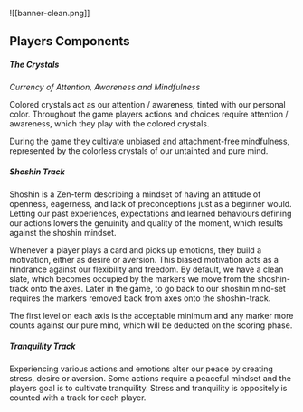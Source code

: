 ![[banner-clean.png]]
## Players Components

##### The Crystals
*Currency of Attention, Awareness and Mindfulness*

Colored crystals act as our attention / awareness, tinted with our personal color. Throughout the game players actions and choices require attention / awareness, which they play with the colored crystals.  

During the game they cultivate unbiased and attachment-free mindfulness, represented by the colorless crystals of our untainted and pure mind. 

##### *Shoshin Track*

Shoshin is a Zen-term describing a mindset of having an attitude of openness, eagerness, and lack of preconceptions just as a beginner would. Letting our past experiences, expectations and learned behaviours defining our actions lowers the genuinity and quality of the moment, which results against the shoshin mindset.

Whenever a player plays a card and picks up emotions, they build a motivation, either as desire or aversion. This biased motivation acts as a hindrance against our flexibility and freedom. By default, we have a clean slate, which becomes occupied by the markers we move from the shoshin-track onto the axes. Later in the game, to go back to our shoshin mind-set requires the markers removed back from axes onto the shoshin-track. 

The first level on each axis is the acceptable minimum and any marker more counts against our pure mind, which will be deducted on the scoring phase.

##### *Tranquility Track*

Experiencing various actions and emotions alter our peace by creating stress, desire or aversion. Some actions require a peaceful mindset and the players goal is to cultivate tranquility. Stress and tranquility is oppositely is counted with a track for each player.
